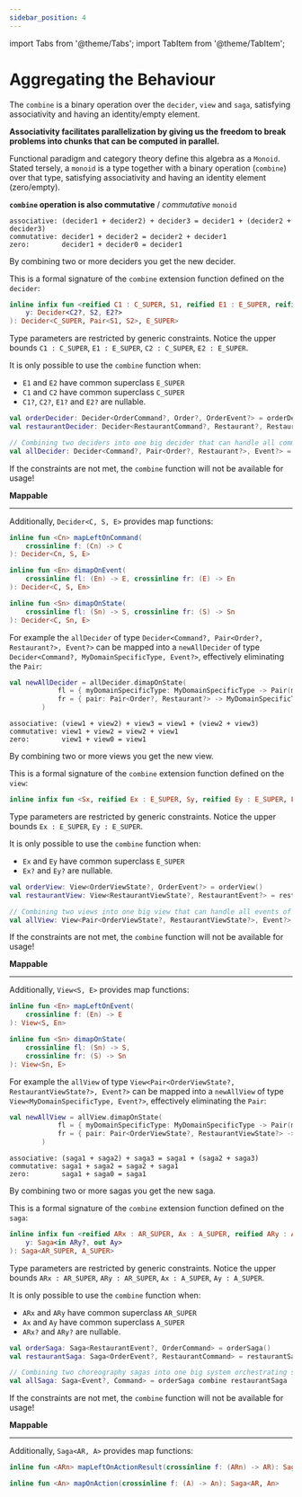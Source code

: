 ```yaml
---
sidebar_position: 4
---
```


import Tabs from '@theme/Tabs';
import TabItem from '@theme/TabItem';

# Aggregating the Behaviour

The `combine` is a binary operation over the `decider`, `view` and `saga`, satisfying associativity and having an
identity/empty element.

**Associativity facilitates parallelization by giving us the freedom to break problems into chunks that can be computed
in parallel.**

Functional paradigm and category theory define this algebra as a `Monoid`.
Stated tersely, a `monoid` is a type together with a binary operation (`combine`) over that type, satisfying
associativity
and having an identity element (zero/empty).

**`combine` operation is also commutative** / *commutative* `monoid`

<Tabs groupId="component-type" queryString="component-type">
  <TabItem value="decider" label="Decider">

```
associative: (decider1 + decider2) + decider3 = decider1 + (decider2 + decider3)
commutative: decider1 + decider2 = decider2 + decider1
zero:        decider1 + decider0 = decider1
```

By combining two or more deciders you get the new decider.

This is a formal signature of the `combine` extension function defined on the `decider`:

```kotlin
inline infix fun <reified C1 : C_SUPER, S1, reified E1 : E_SUPER, reified C2 : C_SUPER, S2, reified E2 : E_SUPER, C_SUPER, E_SUPER> Decider<C1?, S1, E1?>.combine(
    y: Decider<C2?, S2, E2?>
): Decider<C_SUPER, Pair<S1, S2>, E_SUPER>
```

Type parameters are restricted by generic constraints. Notice the upper
bounds `C1 : C_SUPER`, `E1 : E_SUPER`, `C2 : C_SUPER`, `E2 : E_SUPER`.

It is only possible to use the `combine` function when:

- `E1` and `E2` have common superclass `E_SUPER`
- `C1` and `C2`  have common superclass `C_SUPER`
- `C1?`, `C2?`,  `E1?` and `E2?` are nullable.

```kotlin
val orderDecider: Decider<OrderCommand?, Order?, OrderEvent?> = orderDecider()
val restaurantDecider: Decider<RestaurantCommand?, Restaurant?, RestaurantEvent?> = restaurantDecider()

// Combining two deciders into one big decider that can handle all commands of the system.
val allDecider: Decider<Command?, Pair<Order?, Restaurant?>, Event?> = orderDecider combine restaurantDecider
```

If the constraints are not met, the `combine` function will not be available for usage!

**Mappable**
____________

Additionally, `Decider<C, S, E>` provides map functions:

```kotlin
inline fun <Cn> mapLeftOnCommand(
    crossinline f: (Cn) -> C
): Decider<Cn, S, E>

inline fun <En> dimapOnEvent(
    crossinline fl: (En) -> E, crossinline fr: (E) -> En
): Decider<C, S, En>

inline fun <Sn> dimapOnState(
    crossinline fl: (Sn) -> S, crossinline fr: (S) -> Sn
): Decider<C, Sn, E>
```

For example the `allDecider` of type `Decider<Command?, Pair<Order?, Restaurant?>, Event?>` can be mapped into a `newAllDecider` of type `Decider<Command?, MyDomainSpecificType, Event?>`, effectively eliminating the `Pair`:

```kotlin
val newAllDecider = allDecider.dimapOnState(
            fl = { myDomainSpecificType: MyDomainSpecificType -> Pair(myDomainSpecificType.order, myDomainSpecificType.restaurant) },
            fr = { pair: Pair<Order?, Restaurant?> -> MyDomainSpecificType(pair.first, pair.second) }
        )
```

  </TabItem>
  <TabItem value="view" label="View">

```
associative: (view1 + view2) + view3 = view1 + (view2 + view3)
commutative: view1 + view2 = view2 + view1
zero:        view1 + view0 = view1
```

By combining two or more views you get the new view.

This is a formal signature of the `combine` extension function defined on the `view`:

```kotlin
inline infix fun <Sx, reified Ex : E_SUPER, Sy, reified Ey : E_SUPER, E_SUPER> View<Sx, Ex?>.combine(y: View<Sy, Ey?>): View<Pair<Sx, Sy>, E_SUPER>
```

Type parameters are restricted by generic constraints. Notice the upper bounds `Ex : E_SUPER`, `Ey : E_SUPER`.

It is only possible to use the `combine` function when:

- `Ex` and `Ey` have common superclass `E_SUPER`
- `Ex?` and `Ey?` are nullable.

```kotlin
val orderView: View<OrderViewState?, OrderEvent?> = orderView()
val restaurantView: View<RestaurantViewState?, RestaurantEvent?> = restaurantView()

// Combining two views into one big view that can handle all events of the system.
val allView: View<Pair<OrderViewState?, RestaurantViewState?>, Event?> = orderView combine restaurantView
```

If the constraints are not met, the `combine` function will not be available for usage!

**Mappable**
____________

Additionally, `View<S, E>` provides map functions:

```kotlin
inline fun <En> mapLeftOnEvent(
    crossinline f: (En) -> E
): View<S, En>

inline fun <Sn> dimapOnState(
    crossinline fl: (Sn) -> S,
    crossinline fr: (S) -> Sn
): View<Sn, E>
```

For example the `allView` of type `View<Pair<OrderViewState?, RestaurantViewState?>, Event?>` can be mapped into a `newAllView` of type `View<MyDomainSpecificType, Event?>`, effectively eliminating the `Pair`:

```kotlin
val newAllView = allView.dimapOnState(
            fl = { myDomainSpecificType: MyDomainSpecificType -> Pair(myDomainSpecificType.order, myDomainSpecificType.restaurant) },
            fr = { pair: Pair<OrderViewState?, RestaurantViewState?> -> MyDomainSpecificType(pair.first, pair.second) }
        )
```


  </TabItem>
  <TabItem value="saga" label="Saga">

```
associative: (saga1 + saga2) + saga3 = saga1 + (saga2 + saga3)
commutative: saga1 + saga2 = saga2 + saga1
zero:        saga1 + saga0 = saga1
```

By combining two or more sagas you get the new saga.

This is a formal signature of the `combine` extension function defined on the `saga`:

```kotlin
inline infix fun <reified ARx : AR_SUPER, Ax : A_SUPER, reified ARy : AR_SUPER, Ay : A_SUPER, AR_SUPER, A_SUPER> Saga<in ARx?, out Ax>.combine(
    y: Saga<in ARy?, out Ay>
): Saga<AR_SUPER, A_SUPER>
```

Type parameters are restricted by generic constraints. Notice the upper
bounds `ARx : AR_SUPER`, `ARy : AR_SUPER`, `Ax : A_SUPER`, `Ay : A_SUPER`.

It is only possible to use the `combine` function when:

- `ARx` and `ARy` have common superclass `AR_SUPER`
- `Ax` and `Ay` have common superclass `A_SUPER`
- `ARx?` and `ARy?` are nullable.

```kotlin
val orderSaga: Saga<RestaurantEvent?, OrderCommand> = orderSaga()
val restaurantSaga: Saga<OrderEvent?, RestaurantCommand> = restaurantSaga()

// Combining two choreography sagas into one big system orchestrating saga.
val allSaga: Saga<Event?, Command> = orderSaga combine restaurantSaga
```

If the constraints are not met, the `combine` function will not be available for usage!

**Mappable**
____________

Additionally, `Saga<AR, A>` provides map functions:

```kotlin
inline fun <ARn> mapLeftOnActionResult(crossinline f: (ARn) -> AR): Saga<ARn, A>

inline fun <An> mapOnAction(crossinline f: (A) -> An): Saga<AR, An>
```

  </TabItem>
</Tabs>

